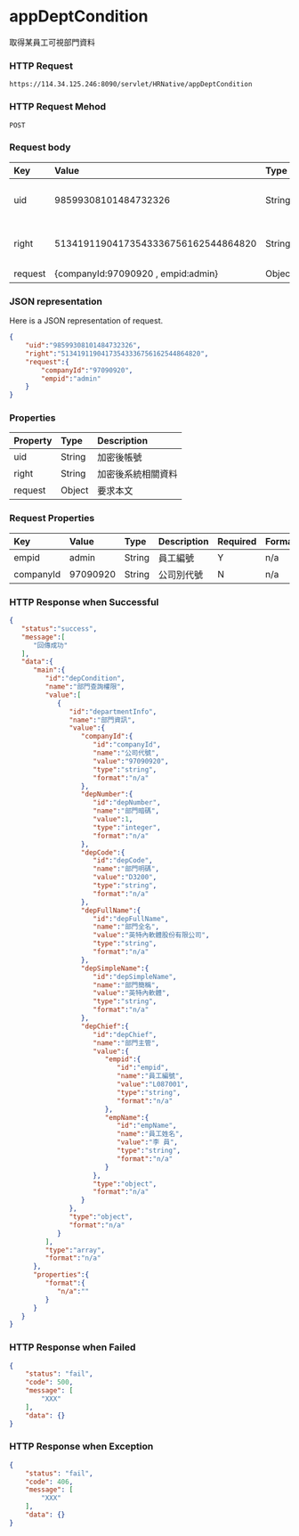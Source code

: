 # appDeptCondition
取得某員工可視部門資料

### HTTP Request
```
https://114.34.125.246:8090/servlet/HRNative/appDeptCondition
```

### HTTP Request Mehod
```
POST
```

### Request body
| Key | Value | Type | Description |
|:----------|:-------------|:-----|:------------|
| uid | 98599308101484732326 | String | 需透過appLogin取得
| right | 51341911904173543336756162544864820 | String | 需透過appLogin取得 |
| request | {companyId:97090920 , empid:admin} | Object | 查詢條件

### JSON representation
Here is a JSON representation of request.
```json
{
    "uid":"98599308101484732326",
    "right":"51341911904173543336756162544864820",
    "request":{
        "companyId":"97090920",
        "empid":"admin"
    }
}
```

### Properties
| Property | Type | Description |
|:---------|:-----|:------------|
| uid   | String | 加密後帳號 |
| right | String | 加密後系統相關資料 |
| request | Object | 要求本文 |

### Request Properties
| Key | Value | Type | Description | Required | Format |
|:----------|:-------------|:-----|:------------|:------------|:------------|
| empid | admin | String | 員工編號 | Y | n/a |
| companyId | 97090920 | String | 公司別代號 | N | n/a |

### HTTP Response when Successful
```json
{
   "status":"success",
   "message":[
      "回傳成功"
   ],
   "data":{
      "main":{
         "id":"depCondition",
         "name":"部門查詢權限",
         "value":[
            {
               "id":"departmentInfo",
               "name":"部門資訊",
               "value":{
                  "companyId":{
                     "id":"companyId",
                     "name":"公司代號",
                     "value":"97090920",
                     "type":"string",
                     "format":"n/a"
                  },
                  "depNumber":{
                     "id":"depNumber",
                     "name":"部門暗碼",
                     "value":1,
                     "type":"integer",
                     "format":"n/a"
                  },
                  "depCode":{
                     "id":"depCode",
                     "name":"部門明碼",
                     "value":"D3200",
                     "type":"string",
                     "format":"n/a"
                  },
                  "depFullName":{
                     "id":"depFullName",
                     "name":"部門全名",
                     "value":"英特內軟體股份有限公司",
                     "type":"string",
                     "format":"n/a"
                  },
                  "depSimpleName":{
                     "id":"depSimpleName",
                     "name":"部門簡稱",
                     "value":"英特內軟體",
                     "type":"string",
                     "format":"n/a"
                  },
                  "depChief":{
                     "id":"depChief",
                     "name":"部門主管",
                     "value":{
                        "empid":{
                           "id":"empid",
                           "name":"員工編號",
                           "value":"L087001",
                           "type":"string",
                           "format":"n/a"
                        },
                        "empName":{
                           "id":"empName",
                           "name":"員工姓名",
                           "value":"李 員",
                           "type":"string",
                           "format":"n/a"
                        }
                     },
                     "type":"object",
                     "format":"n/a"
                  }
               },
               "type":"object",
               "format":"n/a"
            }
         ],
         "type":"array",
         "format":"n/a"
      },
      "properties":{
         "format":{
            "n/a":""
         }
      }
   }
}
```

### HTTP Response when Failed
```json
{
    "status": "fail",
    "code": 500,
    "message": [
        "XXX"
    ],
    "data": {}
}
```

### HTTP Response when Exception
```json
{
    "status": "fail",
    "code": 406,
    "message": [
        "XXX"
    ],
    "data": {}
}
```
